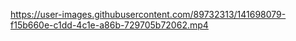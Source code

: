 https://user-images.githubusercontent.com/89732313/141698079-f15b660e-c1dd-4c1e-a86b-729705b72062.mp4

